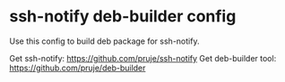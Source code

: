 # ssh-notify deb-builder config

Use this config to build deb package for ssh-notify.

Get ssh-notify: https://github.com/pruje/ssh-notify
Get deb-builder tool: https://github.com/pruje/deb-builder
